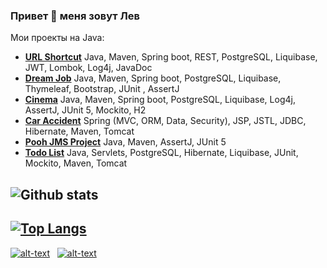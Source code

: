 ### Привет 👋 меня зовут Лев

Мои проекты на Java:
+ [**URL Shortcut**](https://github.com/levgross/job4j_url_shortcut) Java, Maven, Spring boot, REST, PostgreSQL, Liquibase, JWT, Lombok, Log4j, JavaDoc
+ [**Dream Job**](https://github.com/levgross/job4j_dreamjob) Java, Maven, Spring boot, PostgreSQL, Liquibase, Thymeleaf, Bootstrap, JUnit , AssertJ
+ [**Cinema**](https://github.com/levgross/job4j_cinema) Java, Maven, Spring boot, PostgreSQL, Liquibase, Log4j, AssertJ,
JUnit 5, Mockito, H2
+ [**Car Accident**](https://github.com/levgross/job4j_accidents) Spring (MVC, ORM, Data, Security), JSP, JSTL, JDBC, Hibernate, Maven, Tomcat
+ [**Pooh JMS Project**](https://github.com/levgross/job4j_pooh) Java, Maven, AssertJ, JUnit 5
+ [**Todo List**](https://github.com/levgross/job4j_todo) Java, Servlets, PostgreSQL, Hibernate, Liquibase, JUnit, Mockito, Maven, Tomcat

![Github stats](https://github-readme-stats.vercel.app/api?username=levgross&hide=stars,prs,issues,contribs)
-
[![Top Langs](https://github-readme-stats.vercel.app/api/top-langs/?username=levgross&layout=compact)](https://github.com/levgross/github-readme-stats)
-
[![alt-text](https://img.shields.io/badge/-telegram-grey?style=flat&logo=telegram&logoColor=white)](https://t.me/levgross)&nbsp;&nbsp;
[![alt-text](https://img.shields.io/badge/@%20email-005FED?style=flat&logo=mail&logoColor=white)](mailto:levgross@gmail.com)&nbsp;&nbsp;
